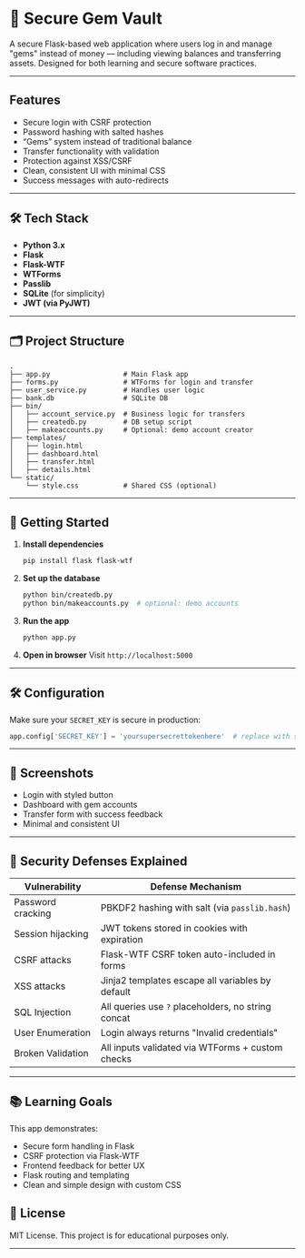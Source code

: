 # 💎 Secure Gem Vault

A secure Flask-based web application where users log in and manage "gems" instead of money — including viewing balances and transferring assets. Designed for both learning and secure software practices.

---

##  Features

-  Secure login with CSRF protection
-  Password hashing with salted hashes
-  “Gems” system instead of traditional balance
-  Transfer functionality with validation
-  Protection against XSS/CSRF
-  Clean, consistent UI with minimal CSS
-  Success messages with auto-redirects

---

## 🛠️ Tech Stack

- **Python 3.x**
- **Flask**
- **Flask-WTF**
- **WTForms**
- **Passlib**
- **SQLite** (for simplicity)
- **JWT (via PyJWT)**

---
## 🗂️ Project Structure

```
.
├── app.py                  # Main Flask app
├── forms.py                # WTForms for login and transfer
├── user_service.py         # Handles user logic
├── bank.db                 # SQLite DB
├── bin/
│   ├── account_service.py  # Business logic for transfers
│   ├── createdb.py         # DB setup script
│   ├── makeaccounts.py     # Optional: demo account creator
├── templates/
│   ├── login.html
│   ├── dashboard.html
│   ├── transfer.html
│   ├── details.html
└── static/
    └── style.css           # Shared CSS (optional)
```

---

## 🚀 Getting Started

1. **Install dependencies**
   ```bash
   pip install flask flask-wtf
   ```

2. **Set up the database**
   ```bash
   python bin/createdb.py
   python bin/makeaccounts.py  # optional: demo accounts
   ```

3. **Run the app**
   ```bash
   python app.py
   ```

4. **Open in browser**
   Visit `http://localhost:5000`

---

## 🛠 Configuration

Make sure your `SECRET_KEY` is secure in production:

```python
app.config['SECRET_KEY'] = 'yoursupersecrettokenhere'  # replace with secrets.token_hex(32)
```

---

## 📸 Screenshots

- Login with styled button
- Dashboard with gem accounts
- Transfer form with success feedback
- Minimal and consistent UI

---
## 🧪 Security Defenses Explained

| Vulnerability      | Defense Mechanism                                  |
|--------------------|-----------------------------------------------------|
| Password cracking  | PBKDF2 hashing with salt (via `passlib.hash`)       |
| Session hijacking  | JWT tokens stored in cookies with expiration        |
| CSRF attacks       | Flask-WTF CSRF token auto-included in forms         |
| XSS attacks        | Jinja2 templates escape all variables by default    |
| SQL Injection      | All queries use `?` placeholders, no string concat  |
| User Enumeration   | Login always returns "Invalid credentials"          |
| Broken Validation  | All inputs validated via WTForms + custom checks    |

---
## 📚 Learning Goals

This app demonstrates:
- Secure form handling in Flask
- CSRF protection via Flask-WTF
- Frontend feedback for better UX
- Flask routing and templating
- Clean and simple design with custom CSS
## 🧾 License

MIT License. This project is for educational purposes only.

---

